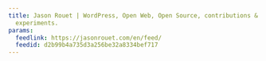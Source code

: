 ```yaml
---
title: Jason Rouet | WordPress, Open Web, Open Source, contributions & misc. geek
  experiments.
params:
  feedlink: https://jasonrouet.com/en/feed/
  feedid: d2b99b4a735d3a256be32a8334bef717
---
```

